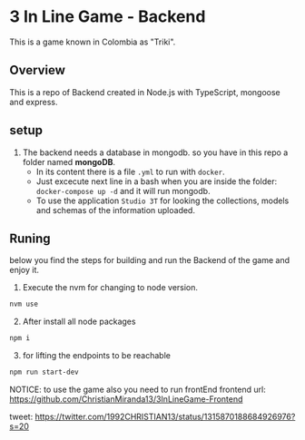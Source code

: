 # 3 In Line Game - Backend

This is a game known in Colombia as "Triki".

## Overview

This is a repo of Backend created in Node.js with TypeScript, mongoose and express.


## setup 

1. The backend needs a database in mongodb. so you have in this repo a folder named **mongoDB**.
    * In its content there is a file `.yml` to run with `docker`.
    * Just excecute next line in a bash when you are inside the folder: `docker-compose up -d` and it will run mongodb.
    * To use the application `Studio 3T` for looking the collections, models and schemas of the information uploaded.


## Runing 

below you find the steps for building and run the Backend of the game and enjoy it.

1. Execute the nvm for changing to node version.

```bash
nvm use
```

2. After install all node packages

```bash
npm i
```

3. for lifting the endpoints to be reachable

```bash
npm run start-dev
```

NOTICE: to use the game also you need to run frontEnd
frontend url: https://github.com/ChristianMiranda13/3InLineGame-Frontend

tweet: https://twitter.com/1992CHRISTIAN13/status/1315870188684926976?s=20
